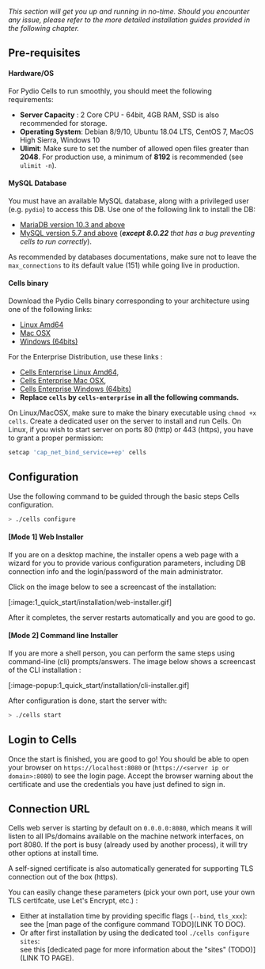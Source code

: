 _This section will get you up and running in no-time. Should you encounter any issue, please refer to the more detailed installation guides provided in the following chapter._

## Pre-requisites

#### Hardware/OS

For Pydio Cells to run smoothly, you should meet the following requirements:

- **Server Capacity** : 2 Core CPU - 64bit, 4GB RAM, SSD is also recommended for storage.
- **Operating System**: Debian 8/9/10, Ubuntu 18.04 LTS, CentOS 7, MacOS High Sierra, Windows 10
- **Ulimit**: Make sure to set the number of allowed open files greater than **2048**. For production use, a minimum of **8192** is recommended (see `ulimit -n`).

#### MySQL Database

You must have an available MySQL database, along with a privileged user (e.g. `pydio`) to access this DB. Use one of the following link to install the DB:

- [MariaDB version 10.3 and above](https://downloads.mariadb.org/mariadb/repositories)
- [MySQL version 5.7 and above](https://dev.mysql.com/doc/refman/8.0/en/installing.html) (_**except 8.0.22** that has a bug preventing cells to run correctly_).

As recommended by databases documentations, make sure not to leave the `max_connections` to its default value (151) while going live in production.

#### Cells binary

Download the Pydio Cells binary corresponding to your architecture using one of the following links:

- [Linux Amd64](https://download.pydio.com/latest/cells/release/{latest}/linux-amd64/cells)
- [Mac OSX](https://download.pydio.com/latest/cells/release/{latest}/darwin-amd64/cells)
- [Windows (64bits)](https://download.pydio.com/latest/cells/release/{latest}/windows-amd64/cells.exe)

For the Enterprise Distribution, use these links :

- [Cells Enterprise Linux Amd64](https://download.pydio.com/latest/cells-enterprise/release/{latest}/linux-amd64/cells-enterprise),
- [Cells Enterprise Mac OSX](https://download.pydio.com/latest/cells-enterprise/release/{latest}/darwin-amd64/cells-enterprise),
- [Cells Enterprise Windows (64bits)](https://download.pydio.com/latest/cells-enterprise/release/{latest}/windows-amd64/cells-enterprise.exe)
- **Replace `cells` by `cells-enterprise` in all the following commands.**

On Linux/MacOSX, make sure to make the binary executable using `chmod +x cells`. Create a dedicated user on the server to install and run Cells. On Linux, if you wish to start server on ports 80 (http) or 443 (https), you have to grant a proper permission:

```sh
setcap 'cap_net_bind_service=+ep' cells
```

## Configuration

Use the following command to be guided through the basic steps Cells configuration.

```sh
> ./cells configure
```

#### [Mode 1] Web Installer

If you are on a desktop machine, the installer opens a web page with a wizard for you to provide various configuration parameters, including DB connection info and the login/password of the main administrator.

Click on the image below to see a screencast of the installation:

[:image:1_quick_start/installation/web-installer.gif]

After it completes, the server restarts automatically and you are good to go.

#### [Mode 2] Command line Installer

If you are more a shell person, you can perform the same steps using command-line (cli) prompts/answers. 
The image below shows a screencast of the CLI installation :

[:image-popup:1_quick_start/installation/cli-installer.gif]

After configuration is done, start the server with:

```sh
> ./cells start
```

## Login to Cells

Once the start is finished, you are good to go! You should be able to open your browser on `https://localhost:8080` 
or (`https://<server ip or domain>:8080`) to see the login page. Accept the browser warning about the certificate and use 
the credentials you have just defined to sign in.

## Connection URL 

Cells web server is starting by default on `0.0.0.0:8080`, which means it will listen to all IPs/domains available 
on the machine network interfaces, on port 8080. If the port is busy (already used by another process), it will try other 
options at install time.

A self-signed certificate is also automatically generated for supporting TLS connection out of the box (https).

You can easily change these parameters (pick your own port, use your own TLS certifcate, use Let's Encrypt, etc.) :

 - Either at installation time by providing specific flags (`--bind`, `tls_xxx`): see the [man page of the configure command TODO](LINK TO DOC). 
 - Or after first installation by using the dedicated tool `./cells configure sites`:  
see this [dedicated page for more information about the "sites" (TODO)](LINK TO PAGE).